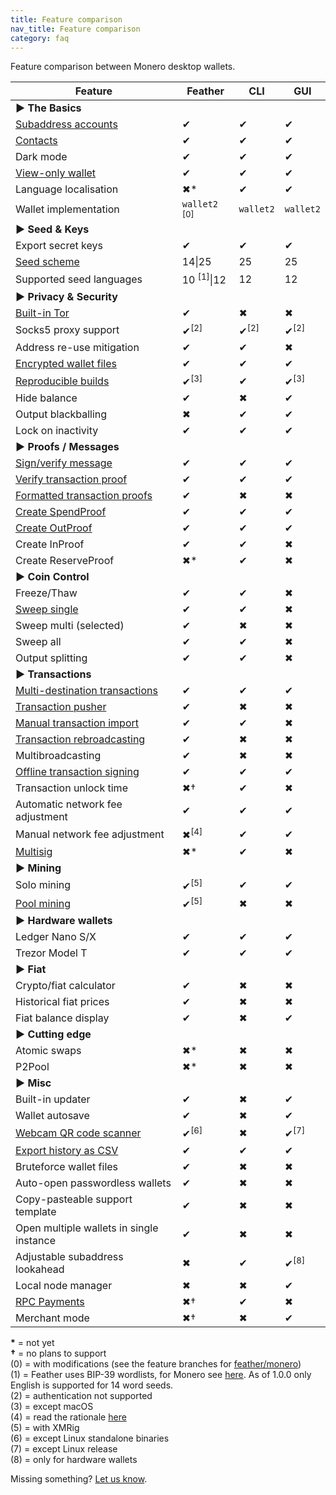 ```yaml
---
title: Feature comparison
nav_title: Feature comparison
category: faq
---
```


Feature comparison between Monero desktop wallets.

|Feature|Feather|CLI|GUI|
|-------|---|---|-------|
|**► The Basics**|
|[Subaddress accounts](switch-subaddress-account)    |✔|✔|✔|
|[Contacts](add-contact)                      |✔|✔|✔|
|Dark mode                                    |✔|✔|✔|
|[View-only wallet](create-view-only-wallet)  |✔|✔|✔|
|Language localisation                        |✖*|✔|✔|
|Wallet implementation                        |`wallet2` <sup>[0]</sup>|`wallet2`|`wallet2`|
|**► Seed & Keys**|
|Export secret keys                           |✔|✔|✔|
|[Seed scheme](seed-scheme)                   |14\|25|25|25|
|Supported seed languages                     |10 <sup>[1]</sup>\|12|12|12|
|**► Privacy & Security**|
|[Built-in Tor](tor-support)                  |✔|✖|✖|
|Socks5 proxy support                         |✔<sup>[2]</sup>|✔<sup>[2]</sup>|✔<sup>[2]</sup>|
|Address re-use mitigation                    |✔|✔|✖|
|[Encrypted wallet files](wallet-files)       |✔|✔|✔|
|[Reproducible builds](building-from-source)  |✔<sup>[3]</sup>|✔|✔<sup>[3]</sup>|
|Hide balance                                 |✔|✖|✔|
|Output blackballing                          |✖|✔|✔|
|Lock on inactivity                           |✔|✔|✔|
|**► Proofs / Messages**|
|[Sign/verify message](sign-verify-message)   |✔|✔|✔|
|[Verify transaction proof](verify-tx-proof)  |✔|✔|✔|
|[Formatted transaction proofs](formatted-tx-proofs)       |✔|✖|✖|
|[Create SpendProof](prove-tx-authorship)     |✔|✔|✔|
|[Create OutProof](prove-payment)             |✔|✔|✔|
|Create InProof                               |✔|✔|✖|
|Create ReserveProof                          |✖*|✔|✖|
|**► Coin Control**|
|Freeze/Thaw                                  |✔|✔|✖|
|[Sweep single](sweep-output)                 |✔|✔|✖|
|Sweep multi (selected)                       |✔|✖|✖|
|Sweep all                                    |✔|✔|✖|
|Output splitting                             |✔|✔|✖|
|**► Transactions**|
|[Multi-destination transactions](pay-to-many)|✔|✔|✔|
|[Transaction pusher](push-tx)                |✔|✖|✖|
|[Manual transaction import](missing-tx)      |✔|✔|✖|
|[Transaction rebroadcasting](failed-tx)      |✔|✖|✖|
|Multibroadcasting                            |✔|✖|✖|
|[Offline transaction signing](offline-tx-signing)              |✔|✔|✔|
|Transaction unlock time                      |✖†|✔|✖|
|Automatic network fee adjustment             |✔|✔|✔|
|Manual network fee adjustment                |✖<sup>[4]</sup>|✔|✔|
|[Multisig](multisig)                         |✖*|✔|✖|
|**► Mining**|
|Solo mining                                  |✔<sup>[5]</sup>|✔|✔|
|[Pool mining](mining-setup)                  |✔<sup>[5]</sup>|✖|✖|
|**► Hardware wallets**|
|Ledger Nano S/X                              |✔|✔|✔|
|Trezor Model T                               |✔|✔|✔|
|**► Fiat**|
|Crypto/fiat calculator                       |✔|✖|✖|
|Historical fiat prices                       |✔|✖|✖|
|Fiat balance display                         |✔|✖|✔|
|**► Cutting edge**|
|Atomic swaps                                 |✖*|✖|✖|
|P2Pool                                       |✖*|✖|✖|
|**► Misc**|
|Built-in updater                             |✔|✖|✔|
|Wallet autosave                              |✔|✖|✔|
|[Webcam QR code scanner](webcam-qr-scanner)  |✔<sup>[6]</sup>|✖|✔<sup>[7]</sup>|
|[Export history as CSV](export-tx-history)   |✔|✔|✔|
|Bruteforce wallet files                      |✔|✖|✖|
|Auto-open passwordless wallets               |✔|✖|✖|
|Copy-pasteable support template              |✔|✖|✖|
|Open multiple wallets  in single instance    |✔|✖|✖|
|Adjustable subaddress lookahead              |✖|✔|✔<sup>[8]</sup>|
|Local node manager                           |✖|✖|✔|
|[RPC Payments](rpc-payments)                 |✖†|✔|✖|
|Merchant mode                                |✖†|✖|✔|

**\*** = not yet  
**†** = no plans to support  
(0) = with modifications (see the feature branches for [feather/monero](https://github.com/feather-wallet/monero))  
(1) = Feather uses BIP-39 wordlists, for Monero see [here](https://github.com/monero-project/monero/tree/master/src/mnemonics). As of 1.0.0 only English is supported for 14 word seeds.  
(2) = authentication not supported  
(3) = except macOS  
(4) = read the rationale [here](transaction-fee)  
(5) = with XMRig  
(6) = except Linux standalone binaries  
(7) = except Linux release  
(8) = only for hardware wallets  

Missing something? [Let us know](report-an-issue).
